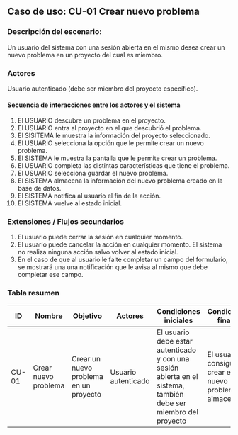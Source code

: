 ## Caso de uso: CU-01 Crear nuevo problema

### Descripción del escenario:

Un usuario del sistema con una sesión abierta en el mismo desea crear un nuevo problema en un proyecto del cual es miembro.

### Actores

Usuario autenticado (debe ser miembro del proyecto específico).

#### Secuencia de interacciones entre los actores y el sistema

1. El USUARIO descubre un problema en el proyecto.
2. El USUARIO entra al proyecto en el que descubrió el problema.
3. El SISITEMA le muestra la información del proyecto seleccionado.
4. El USUARIO selecciona la opción que le permite crear un nuevo problema.
5. El SISTEMA le muestra la pantalla que le permite crear un problema.
6. El USUARIO completa las distintas características que tiene el problema.
7. El USUARIO selecciona guardar el nuevo problema.
8. El SISTEMA almacena la información del nuevo problema creado en la base de datos.
9. El SISTEMA notifica al usuario el fin de la acción.
10. El SISTEMA vuelve al estado inicial.

### Extensiones / Flujos secundarios

1. El usuario puede cerrar la sesión en cualquier momento.
2. El usuario puede cancelar la acción en cualquier momento. El sistema no realiza ninguna acción salvo volver al estado inicial.
3. En el caso de que al usuario le falte completar un campo del formulario, se mostrará una una notificación que le avisa al mismo que debe completar ese campo.


### Tabla resumen

| ID | Nombre | Objetivo | Actores | Condiciones iniciales | Condiciones finales |
| --- | --- | --- | --- | --- | --- |
| CU-01 | Crear nuevo problema | Crear un nuevo problema en un proyecto | Usuario autenticado | El usuario debe estar autenticado y con una sesión abierta en el sistema, también debe ser miembro del proyecto | El usuario consigue crear el nuevo problema y almacenarlo |
